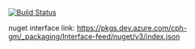 [![Build Status](https://dev.azure.com/cph-gm/HotelSystem/_apis/build/status/large-systems.backend?branchName=master)](https://dev.azure.com/cph-gm/HotelSystem/_build/latest?definitionId=6&branchName=master)

nuget interface link: https://pkgs.dev.azure.com/cph-gm/_packaging/Interface-feed/nuget/v3/index.json
